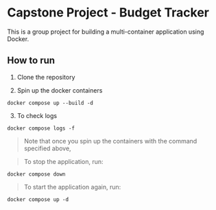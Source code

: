 # Capstone Project - Budget Tracker

This is a group project for building a multi-container application using Docker.

## How to run

1. Clone the repository

2. Spin up the docker containers

```
docker compose up --build -d
```

3. To check logs

```
docker compose logs -f
```

> Note that once you spin up the containers with the command specified above,

> To stop the application, run:

```
docker compose down
```

> To start the application again, run:

```
docker compose up -d
```
